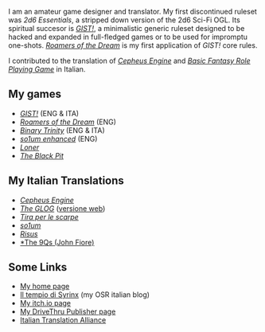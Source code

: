 I am an amateur game designer and translator.
My first discontinued ruleset was *2d6 Essentials*, a stripped down version of the 2d6 Sci-Fi OGL. Its spiritual succesor is [*GIST!*](https://zeruhur.github.io/gist), a minimalistic generic ruleset designed to be hacked and expanded in full-fledged games or to be used for impromptu one-shots. [*Roamers of the Dream*](https://zeruhur.github.io/roamers-of-the-dream) is my first application of *GIST!* core rules.

I contributed to the translation of [*Cepheus Engine*](https://cepheusengine.it/) and [*Basic Fantasy Role Playing Game*](https://www.basicfantasy.org/) in Italian.

## My games
* [*GIST!*](https://zeruhur.github.io/gist) (ENG & ITA)
* [*Roamers of the Dream*](https://zeruhur.github.io/roamers-of-the-dream) (ENG)
* [*Binary Trinity*](https://zeruhur.github.io/binarytrinity) (ENG & ITA)
* [*so1um enhanced*](https://zeruhur.github.io/so1um-enhanced/) (ENG)
* [*Loner*](https://zeruhur.github.io/loner/)
* [*The Black Pit*](https://zeruhur.itch.io/the-black-pit)

## My Italian Translations
* [*Cepheus Engine*](https://cepheusengine.it/)
* [*The GLOG*](https://ita-translation-alliance.itch.io/the-glog-ita) ([versione web](https://italiantranslationalliance.org/the-glog-ita))
* [*Tira per le scarpe*](https://zeruhur.github.io/tiraperlescarpe)
* [*so1um*](https://zeruhur.github.io/so1um)
* [*Risus*](https://zeruhur.itch.io/risus-il-qualsiasi-gdr)
* [*The 9Qs (John Fiore)](https://zeruhur.itch.io/i9-quesiti)

## Some Links
* [My home page](https://zeruhur.space)
* [Il tempio di Syrinx](https://zeruhur.github.io/syrinx) (my OSR italian blog)
* [My itch.io page](https://zeruhur.itch.io/)
* [My DriveThru Publisher page](https://www.drivethrurpg.com/browse/pub/18634/Wolf-Moon-Games)
* [Italian Translation Alliance](https://italiantranslationalliance.org)
